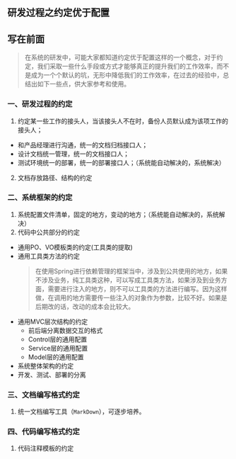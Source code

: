 ## 研发过程之约定优于配置
## 写在前面
> 在系统的研发中，可能大家都知道约定优于配置这样的一个概念，对于约定，我们采取一些什么手段或方式才能够真正的提升我们的工作效率，而不是成为一个个默认的坑，无形中降低我们的工作效率，在过去的经验中，总结出如下一些点，供大家参考和使用。
### 一、研发过程的约定
1. 约定某一些工作的接头人，当该接头人不在时，备份人员默认成为该项工作的接头人；
  * 和产品经理进行沟通，统一的文档归档接口人；
  * 设计文档统一管理，统一的文档接口人；
  * 测试环境统一的部署，统一的部署接口人；（系统能自动解决的，系统解决）
2. 文档存放路径、结构的约定

### 二、系统框架的约定
1. 系统配置文件清单，固定的地方，变动的地方；（系统能自动解决的，系统解决）
1. 代码中公共部分的约定
  * 通用PO、VO模板类的约定(工具类的提取)
  * 通用工具类方法的约定
    > 在使用Spring进行依赖管理的框架当中，涉及到公共使用的地方，如果不涉及业务，纯工具类这种，可以写成工具类方法，如果涉及到业务方面，需要进行注入的地方，则不可以工具类的方法进行编写。因为这样做，在调用的地方需要传一些注入的对象作为参数，比较不好。如果是后期改的话，改动的成本会比较大。
  * 通用MVC层次结构的约定
    * 前后端分离数据交互的格式
    * Control层的通用配置
    * Service层的通用配置
    * Model层的通用配置
  * 系统整体架构的约定
  * 开发、测试、部署的分离

  ### 三、文档编写格式约定
  1. 统一文档编写工具（`MarkDown`），可逐步培养。
  ### 四、代码编写格式约定
  1. 代码注释模板的约定

  